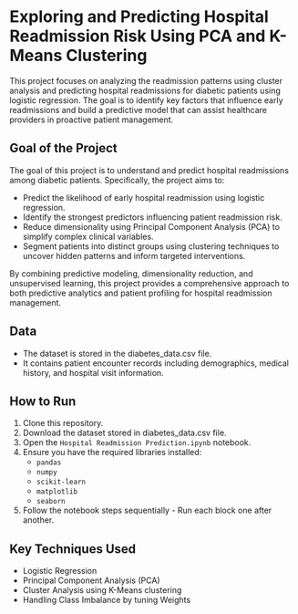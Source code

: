 # Exploring and Predicting Hospital Readmission Risk Using PCA and K-Means Clustering

This project focuses on analyzing the readmission patterns using cluster analysis and predicting hospital readmissions for diabetic patients using logistic regression. The goal is to identify key factors that influence early readmissions and build a predictive model that can assist healthcare providers in proactive patient management.

## Goal of the Project
The goal of this project is to understand and predict hospital readmissions among diabetic patients.
Specifically, the project aims to:

- Predict the likelihood of early hospital readmission using logistic regression.
- Identify the strongest predictors influencing patient readmission risk.
- Reduce dimensionality using Principal Component Analysis (PCA) to simplify complex clinical variables.
- Segment patients into distinct groups using clustering techniques to uncover hidden patterns and inform targeted interventions.

By combining predictive modeling, dimensionality reduction, and unsupervised learning, this project provides a comprehensive approach to both predictive analytics and patient profiling for hospital readmission management.

## Data
- The dataset is stored in the diabetes_data.csv file.
- It contains patient encounter records including demographics, medical history, and hospital visit information.

## How to Run
1. Clone this repository.
2. Download the dataset stored in diabetes_data.csv file.
3. Open the `Hospital Readmission Prediction.ipynb` notebook.
4. Ensure you have the required libraries installed:
   - `pandas`
   - `numpy`
   - `scikit-learn`
   - `matplotlib`
   - `seaborn`
5. Follow the notebook steps sequentially - Run each block one after another.

## Key Techniques Used
- Logistic Regression
- Principal Component Analysis (PCA) 
- Cluster Analysis using K-Means clustering
- Handling Class Imbalance by tuning Weights


